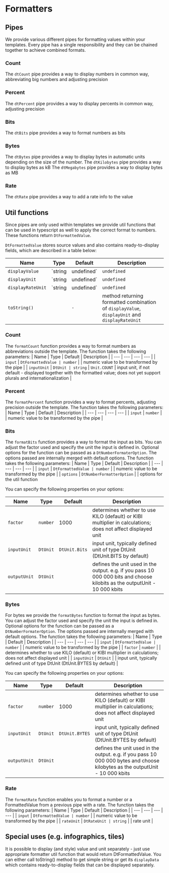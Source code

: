 # Formatters

## Pipes

We provide various different pipes for formatting values within your templates. Every pipe has a single responsibility and they can be chained together to achieve combined formats.

### Count

The `dtCount` pipe provides a way to display numbers in common way, abbreviating big numbers and adjusting precision

<docs-source-example example="FormattersCountExample"></docs-source-example>

### Percent

The `dtPercent` pipe provides a way to display percents in common way, adjusting precision

<docs-source-example example="FormattersPercentExample"></docs-source-example>

### Bits

The `dtBits` pipe provides a way to format numbers as bits

<docs-source-example example="FormattersBitsExample"></docs-source-example>

### Bytes

The `dtBytes` pipe provides a way to display bytes in automatic units depending on the size of the number.
The `dtKilobytes` pipe provides a way to display bytes as kB
The `dtMegabytes` pipe provides a way to display bytes as MB

<docs-source-example example="FormattersBytesExample"></docs-source-example>

### Rate

The `dtRate` pipe provides a way to add a rate info to the value

<docs-source-example example="FormattersRateExample"></docs-source-example>

## Util functions

Since pipes are only used within templates we provide util functions that can be used in typescript as well to apply the correct format to numbers.
These functions return `DtFormattedValue`.

`DtFormattedValue` stores source values and also contains ready-to-display fields, which are described in a table below:

| Name              | Type                 | Default     | Description                                                                                   |
| ----------------- | -------------------- | ----------- | --------------------------------------------------------------------------------------------- |
| `displayValue`    | `string | undefined` | `undefined` | value to be displayed                                                                         |
| `displayUnit`     | `string | undefined` | `undefined` | unit representation to be displayed                                                           |
| `displayRateUnit` | `string | undefined` | `undefined` | rate unit representation to be displayed                                                      |
| `toString()`      |                      | `-`         | method returning formatted combination of `displayValue`, `displayUnit` and `displayRateUnit` |

### Count

The `formatCount` function provides a way to format numbers as abbreviations outside the template.
The function takes the following parameters:
| Name | Type | Default | Description |
| --- | --- | --- | --- |
| `input` | `DtFormattedValue | number` | | numeric value to be transformed by the pipe |
| `inputUnit` | `DtUnit | string` | `Unit.COUNT` | input unit, if not default - displayed together with the formatted value; does not yet support plurals and internationalization |

### Percent

The `formatPercent` function provides a way to format percents, adjusting precision outside the template.
The function takes the following parameters:
| Name | Type | Default | Description |
| --- | --- | --- | --- |
| `input` | `number` | | numeric value to be transformed by the pipe |

### Bits

The `formatBits` function provides a way to format the input as bits. You can adjust the factor used and specify the unit the input is defined in.
Optional options for the function can be passed as a `DtNumberFormaterOption`. The options passed are internally merged with default options.
The function takes the following parameters:
| Name | Type | Default | Description |
| --- | --- | --- | --- |
| `input` | `DtFormattedValue | number` | | numeric value to be transformed by the pipe |
| `options` | `DtNumberFormatterOption` | | options for the util function

You can specify the following properties on your options:

| Name         | Type     | Default       | Description                                                                                                                |
| ------------ | -------- | ------------- | -------------------------------------------------------------------------------------------------------------------------- |
| `factor`     | `number` | 1000          | determines whether to use KILO (default) or KIBI multiplier in calculations; does not affect displayed unit                |
| `inputUnit`  | `DtUnit` | `DtUnit.Bits` | input unit, typically defined unit of type DtUnit (DtUnit.BITS by default)                                                 |
| `outputUnit` | `DtUnit` |               | defines the unit used in the output. e.g. if you pass 10 000 000 bits and choose kilobits as the outputUnit - 10 000 kbits |

### Bytes

For bytes we provide the `formatBytes` function to format the input as bytes. You can adjust the factor used and specify the unit the input is defined in.
Optional options for the function can be passed as a `DtNumberFormaterOption`. The options passed are internally merged with default options.
The function takes the following parameters:
| Name | Type | Default | Description |
| --- | --- | --- | --- |
| `input` | `DtFormattedValue | number` | | numeric value to be transformed by the pipe |
| `factor` | `number` | | determines whether to use KILO (default) or KIBI multiplier in calculations; does not affect displayed unit |
| `inputUnit` | `DtUnit` | | input unit, typically defined unit of type DtUnit (DtUnit.BYTES by default) |

You can specify the following properties on your options:

| Name         | Type     | Default        | Description                                                                                                                  |
| ------------ | -------- | -------------- | ---------------------------------------------------------------------------------------------------------------------------- |
| `factor`     | `number` | 1000           | determines whether to use KILO (default) or KIBI multiplier in calculations; does not affect displayed unit                  |
| `inputUnit`  | `DtUnit` | `DtUnit.BYTES` | input unit, typically defined unit of type DtUnit (DtUnit.BYTES by default)                                                  |
| `outputUnit` | `DtUnit` |                | defines the unit used in the output. e.g. if you pass 10 000 000 bytes and choose kilobytes as the outputUnit - 10 000 kbits |

### Rate

The `formatRate` function enables you to format a number or a FormattedValue from a previous pipe with a rate.
The function takes the following parameters:
| Name | Type | Default | Description |
| --- | --- | --- | --- |
| `input` | `DtFormattedValue | number` | | numeric value to be transformed by the pipe |
| `rateUnit` | `DtRateUnit | string` | | rate unit |

## Special uses (e.g. infographics, tiles)

It is possible to display (and style) value and unit separately - just use appropriate formatter util function that would return DtFormattedValue.
You can either call toString() method to get simple string or get its `displayData` which contains ready-to-display fields that can be displayed separately.
